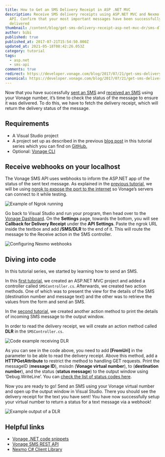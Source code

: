 ```yaml
---
title: How to Get an SMS Delivery Receipt in ASP .NET MVC
description: Receive SMS delivery receipts using ASP.NET MVC and Nexmo's SMS
  API. Confirm that your most important messages have been successfully
  delivered
thumbnail: /content/blog/get-sms-delivery-receipt-asp-net-mvc-dr/sms-dlr-net.png
author: bibi
published: true
published_at: 2017-07-21T15:54:50.000Z
updated_at: 2021-05-18T08:42:26.053Z
category: tutorial
tags:
  - asp.net
  - sms-api
comments: true
redirect: https://developer.vonage.com/blog/2017/07/21/get-sms-delivery-receipt-asp-net-mvc-dr
canonical: https://developer.vonage.com/blog/2017/07/21/get-sms-delivery-receipt-asp-net-mvc-dr
---
```

Now that you have successfully [sent an SMS](https://learn.vonage.com/blog/2017/03/23/send-sms-messages-asp-net-mvc-framework-dr/) and [received an SMS](https://learn.vonage.com/blog/2017/03/31/recieve-sms-messages-with-asp-net-mvc-framework-dr/) using your Vonage number, it’s time to check the status of the message to ensure it was delivered. To do this, we have to fetch the delivery receipt, which will return the delivery status of the message.

## Requirements

* A Visual Studio project
* A project set up as described in the previous [blog post](https://learn.vonage.com/blog/2017/03/23/send-sms-messages-asp-net-mvc-framework-dr/) in this tutorial series which you can find on [GitHub.](https://github.com/nexmo-community/nexmo-dotnet-quickstart/tree/SMSRecieveStarterProject)
* Optional: [Vonage CLI](https://github.com/Vonage/vonage-cli)

<sign-up number></sign-up>

## Receive webhooks on your localhost

The Vonage SMS API uses webhooks to inform the ASP.NET app of the status of the sent text message. As explained in the [previous tutorial](https://learn.vonage.com/blog/2017/03/31/recieve-sms-messages-with-asp-net-mvc-framework-dr/), we will be using [ngrok to expose the port to the internet](https://learn.vonage.com/blog/2017/07/04/local-development-nexmo-ngrok-tunnel-dr/) so Vonage’s servers can connect to it while testing.

![Example of Ngrok running](/content/blog/how-to-get-an-sms-delivery-receipt-in-asp-net-mvc/image_0.png)

Go back to Visual Studio and run your program, then head over to the [Vonage Dashboard](https://dashboard.nexmo.com/). On the **Settings** page, towards the bottom, you will see **Callback for Delivery Receipt** under the **API Settings**. Paste the ngrok URL inside the textbox and add **/SMS/DLR** to the end of it. This will route the message to the Receive action in the SMS controller.

![Configuring Nexmo webhooks](/content/blog/how-to-get-an-sms-delivery-receipt-in-asp-net-mvc/image_1.png)

## Diving into code

In this tutorial series, we started by learning how to send an SMS.

In this [first tutorial](https://learn.vonage.com/blog/2017/03/23/send-sms-messages-asp-net-mvc-framework-dr), we created an ASP.NET MVC project and added a controller called `SMSController.cs`. Afterwards, we created two action methods. One of which was to present the view for the details of the SMS (destination number and message text) and the other was to retrieve the values from the form and send an SMS.

In the [second tutorial](https://learn.vonage.com/blog/2017/03/31/recieve-sms-messages-with-asp-net-mvc-framework-dr), we created another action method to print the details of incoming SMS message to the output window.

In order to read the delivery receipt, we will create an action method called **DLR** in the `SMSController.cs`.

![Code example receiving DLR](/content/blog/how-to-get-an-sms-delivery-receipt-in-asp-net-mvc/image_2.png)

As you can see in the code above, you need to add **\[FromUri]** in the parameter to be able to read the delivery receipt. Above this method, add a **HTTPGetAttribute** to restrict the method to handling GET requests. Print the messageID (**message ID**), msisdn (**Vonage virtual number**), to (**destination number**), and the status (**status message**) to the output window using ‘Debug.WriteLine’.
You can [check the list of status codes here](https://developer.nexmo.com/api/sms#delivery-receipt).

Now you are ready to go! Send an SMS using your Vonage virtual number and open up the output window in Visual Studio. There you should see the delivery receipt for the text you have sent! You have now successfully setup your virtual number to return a status for a text message via a webhook!

![Example output of a DLR](/content/blog/how-to-get-an-sms-delivery-receipt-in-asp-net-mvc/image_3.png)

## Helpful links

* [Vonage .NET code snippets](https://github.com/Vonage/vonage-dotnet-code-snippets)
* [Vonage SMS REST API](https://developer.vonage.com/messaging/sms/overview)
* [Nexmo C# Client Library](https://github.com/Nexmo/nexmo-dotnet)